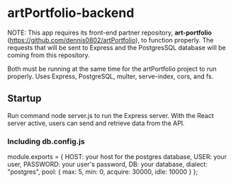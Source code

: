 # artPortfolio-backend
NOTE: This app requires its front-end partner repository, **art-portfolio** (https://github.com/dennis0802/artPortfolio), to function properly. The requests that will be sent to Express and the PostgresSQL database will be coming from this repository.

Both must be running at the same time for the artPortfolio project to run properly. Uses Express, PostgreSQL, multer, serve-index, cors, and fs.

## Startup
Run command node server.js to run the Express server. With the React server active, users can send and retrieve data from the API.

### Including db.config.js
module.exports = {
    HOST: your host for the postgres database,
    USER: your user,
    PASSWORD: your user's password,
    DB: your database,
    dialect: "postgres",
    pool: {
      max: 5,
      min: 0,
      acquire: 30000,
      idle: 10000
    }
};

